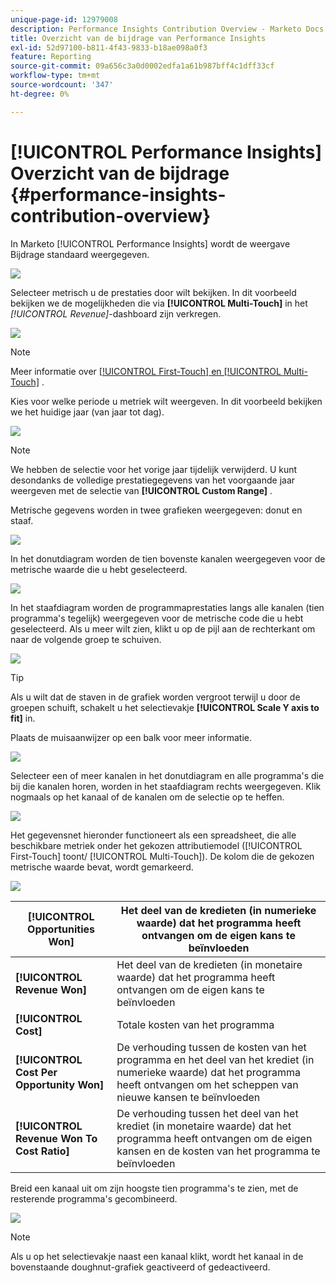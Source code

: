 ```yaml
---
unique-page-id: 12979008
description: Performance Insights Contribution Overview - Marketo Docs - Productdocumentatie
title: Overzicht van de bijdrage van Performance Insights
exl-id: 52d97100-b811-4f43-9833-b18ae098a0f3
feature: Reporting
source-git-commit: 09a656c3a0d0002edfa1a61b987bff4c1dff33cf
workflow-type: tm+mt
source-wordcount: '347'
ht-degree: 0%

---
```


# [!UICONTROL Performance Insights] Overzicht van de bijdrage {#performance-insights-contribution-overview}

In Marketo [!UICONTROL Performance Insights] wordt de weergave Bijdrage standaard weergegeven.

![](assets/one-1.png)

Selecteer metrisch u de prestaties door wilt bekijken. In dit voorbeeld bekijken we de mogelijkheden die via **[!UICONTROL Multi-Touch]** in het _[!UICONTROL Revenue]_-dashboard zijn verkregen.

![](assets/2.png)

>[!NOTE]
>
>Meer informatie over [[!UICONTROL First-Touch] en [!UICONTROL Multi-Touch]](/help/marketo/product-docs/reporting/revenue-cycle-analytics/revenue-tools/attribution/understanding-attribution.md) .

Kies voor welke periode u metriek wilt weergeven. In dit voorbeeld bekijken we het huidige jaar (van jaar tot dag).

![](assets/3-1.png)

>[!NOTE]
>
>We hebben de selectie voor het vorige jaar tijdelijk verwijderd. U kunt desondanks de volledige prestatiegegevens van het voorgaande jaar weergeven met de selectie van **[!UICONTROL Custom Range]** .

Metrische gegevens worden in twee grafieken weergegeven: donut en staaf.

![](assets/four.png)

In het donutdiagram worden de tien bovenste kanalen weergegeven voor de metrische waarde die u hebt geselecteerd.

![](assets/5-1.png)

In het staafdiagram worden de programmaprestaties langs alle kanalen (tien programma&#39;s tegelijk) weergegeven voor de metrische code die u hebt geselecteerd. Als u meer wilt zien, klikt u op de pijl aan de rechterkant om naar de volgende groep te schuiven.

![](assets/six.png)

>[!TIP]
>
>Als u wilt dat de staven in de grafiek worden vergroot terwijl u door de groepen schuift, schakelt u het selectievakje **[!UICONTROL Scale Y axis to fit]** in.

Plaats de muisaanwijzer op een balk voor meer informatie.

![](assets/seven.png)

Selecteer een of meer kanalen in het donutdiagram en alle programma&#39;s die bij die kanalen horen, worden in het staafdiagram rechts weergegeven. Klik nogmaals op het kanaal of de kanalen om de selectie op te heffen.

![](assets/eight.png)

Het gegevensnet hieronder functioneert als een spreadsheet, die alle beschikbare metriek onder het gekozen attributiemodel ([!UICONTROL First-Touch] toont/ [!UICONTROL Multi-Touch]). De kolom die de gekozen metrische waarde bevat, wordt gemarkeerd.

![](assets/9.png)

| **[!UICONTROL Opportunities Won]** | Het deel van de kredieten (in numerieke waarde) dat het programma heeft ontvangen om de eigen kans te beïnvloeden |
|---|---|
| **[!UICONTROL Revenue Won]** | Het deel van de kredieten (in monetaire waarde) dat het programma heeft ontvangen om de eigen kans te beïnvloeden |
| **[!UICONTROL Cost]** | Totale kosten van het programma |
| **[!UICONTROL Cost Per Opportunity Won]** | De verhouding tussen de kosten van het programma en het deel van het krediet (in numerieke waarde) dat het programma heeft ontvangen om het scheppen van nieuwe kansen te beïnvloeden |
| **[!UICONTROL Revenue Won To Cost Ratio]** | De verhouding tussen het deel van het krediet (in monetaire waarde) dat het programma heeft ontvangen om de eigen kansen en de kosten van het programma te beïnvloeden |

Breid een kanaal uit om zijn hoogste tien programma&#39;s te zien, met de resterende programma&#39;s gecombineerd.

![](assets/10.png)

>[!NOTE]
>
>Als u op het selectievakje naast een kanaal klikt, wordt het kanaal in de bovenstaande doughnut-grafiek geactiveerd of gedeactiveerd.
